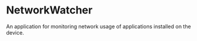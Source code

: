 # NetworkWatcher
An application for monitoring network usage of applications installed on the device.
